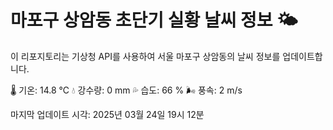 
# 마포구 상암동 초단기 실황 날씨 정보 🌤️

이 리포지토리는 기상청 API를 사용하여 서울 마포구 상암동의 날씨 정보를 업데이트합니다. 

🌡️ 기온: 14.8 ℃
💧 강수량: 0 mm
💦 습도: 66 %
🌬️ 풍속: 2 m/s

마지막 업데이트 시각: 2025년 03월 24일 19시 12분    

